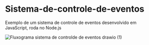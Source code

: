 # Sistema-de-controle-de-eventos
Exemplo de um sistema de controle de eventos desenvolvido em JavaScript, roda no Node.js


![Fluxograma sistema de controlde de eventos drawio (1)](https://user-images.githubusercontent.com/94902906/182746084-2d476480-19ad-4dde-80f5-4cd390510f5f.png)

